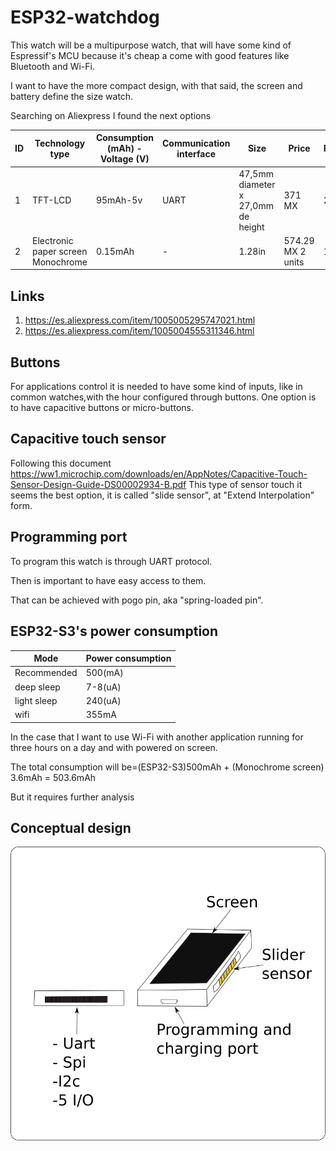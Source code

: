 # ESP32-watchdog 

This watch will be a multipurpose watch, that will have some kind of Espressif's MCU because it's cheap a come with good features like
Bluetooth and Wi-Fi.

I want to have the more compact design, with that said, the screen and battery define the size watch. 

Searching on Aliexpress I found the next options 

|ID|Technology type|Consumption (mAh) - Voltage (V)|Communication interface|Size|Price|Resolution|
|-|-|-|-|-|-|-|
|1|TFT-LCD|95mAh-5v|UART|47,5mm diameter x 27,0mm de height|371 MX|240px|
|2|Electronic paper screen Monochrome|0.15mAh|-|1.28in|574.29 MX 2 units| 128px|


## Links
1. https://es.aliexpress.com/item/1005005295747021.html
2. https://es.aliexpress.com/item/1005004555311346.html

## Buttons 
For applications control it is needed to have some kind of inputs, like in common watches,with the hour configured through buttons.
One option is to have capacitive buttons or micro-buttons.

## Capacitive touch sensor
Following this document https://ww1.microchip.com/downloads/en/AppNotes/Capacitive-Touch-Sensor-Design-Guide-DS00002934-B.pdf
This type of sensor touch it seems the best option, it is called "slide sensor", at "Extend Interpolation" form.

## Programming port 
To program this watch is through UART protocol.

Then is important to have easy access to them.

That can be achieved with pogo pin, aka "spring-loaded pin".

## ESP32-S3's power consumption 

|Mode|Power consumption|
|-|-|
|Recommended|500(mA)|
|deep sleep|7-8(uA)|
|light sleep|240(uA)|
|wifi|355mA|

In the case that I want to use Wi-Fi with another application running for three hours on a day and with powered on screen.

The total consumption will be=(ESP32-S3)500mAh + (Monochrome screen) 3.6mAh = 503.6mAh

But it requires further analysis

## Conceptual design

![design](./images/Conceptual_design.png)
